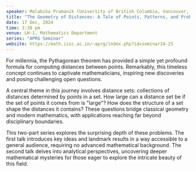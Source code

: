```yaml
---
speaker: Malabika Pramanik (University of British Columbia, Vancouver, Canada)
title: "The Geometry of Distances: A Tale of Points, Patterns, and Problems: I"
date: 17 Dec, 2024
time: 3:30 pm
venue: LH-1, Mathematics Department
series: "APRG Seminar"
website: https://math.iisc.ac.in/~aprg/index.php?id=seminar24-25
---
```


For millennia, the Pythagorean theorem has provided a simple yet profound
formula for computing distances between points. Remarkably, this timeless
concept continues to captivate mathematicians, inspiring new discoveries
and posing challenging open questions.

A central theme in this journey involves distance sets: collections of
distances determined by points in a set. How large can a distance set be if
the set of points it comes from is "large"? How does the structure of a set
shape the distances it contains? These questions bridge classical geometry
and modern mathematics, with applications reaching far beyond disciplinary
boundaries.

This two-part series explores the surprising depth of these problems. The
first talk introduces key ideas and landmark results in a way accessible to
a general audience, requiring no advanced mathematical background. The
second talk delves into analytical perspectives, uncovering deeper
mathematical mysteries for those eager to explore the intricate beauty of
this field.
